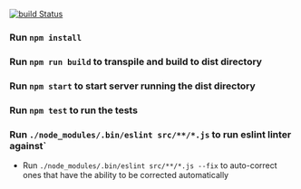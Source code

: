 [![build Status](https://travis-ci.org/bradford-hamilton/car-crm-server.svg?branch=master)](https://travis-ci.org/bradford-hamilton/car-crm-server)

### Run `npm install`

### Run `npm run build` to transpile and build to dist directory

### Run `npm start` to start server running the dist directory

### Run `npm test` to run the tests

### Run `./node_modules/.bin/eslint src/**/*.js` to run eslint linter against`
 - Run `./node_modules/.bin/eslint src/**/*.js --fix` to auto-correct ones that have the ability to be corrected automatically
